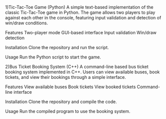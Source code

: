 1)Tic-Tac-Toe Game (Python)
A simple text-based implementation of the classic Tic-Tac-Toe game in Python.
The game allows two players to play against each other in the console, featuring input validation and detection of win/draw conditions.

Features
Two-player mode
GUI-based interface
Input validation
Win/draw detection

Installation
Clone the repository and run the script.

Usage
Run the Python script to start the game.


2)Bus Ticket Booking System (C++)
A command-line based bus ticket booking system implemented in C++. Users can view available buses, book tickets, and view their bookings through a simple interface.

Features
View available buses
Book tickets
View booked tickets
Command-line interface

Installation
Clone the repository and compile the code.

Usage
Run the compiled program to use the booking system.

